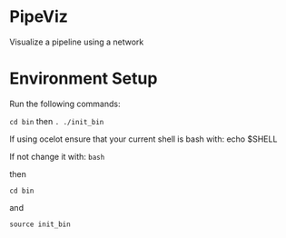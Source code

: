 # PipeViz
Visualize a pipeline using a network

# Environment Setup
Run the following commands:

```cd bin```
then
```. ./init_bin```

If using ocelot ensure that your current shell is bash with:
echo $SHELL

If not change it with:
```bash```

then

```cd bin```

and

```source init_bin```

